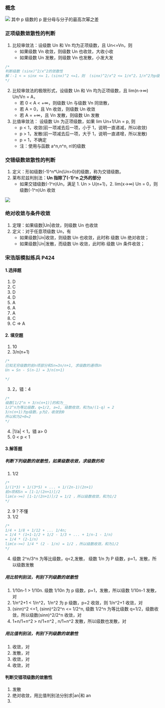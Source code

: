 ### 概念

![](https://blog-1300014307.cos.ap-guangzhou.myqcloud.com/202311012234576.png)
其中 p 级数的 p 是分母与分子的最高次幂之差

### 正项级数敛散性的判断

1. 比较审敛法：设级数 Un 和 Vn 均为正项级数，且 Un<=Vn，则
   - 如果级数 Vn 收敛，则级数 Un 也收敛，大收小收
   - 如果级数 Un 发散，则级数 Vn 也发散，小发大发

```js
/* 
判断级数 (sinx)^2/x^2的敛散性
解：-1 < = sinx <= 1，(sinx)^2 <=1，则  (sinx)^2/x^2 <= 1/n^2，1/n^2为p级数，p为2，收敛，根据比较审敛法，则级数(sinx)^2/x^2也收敛
*/
```

2. 比较审敛法的极限形式，设级数 Un 和 Vn 均为正项级数，且 lim(n->∞) Un/Vn = A，
   - 若 0 < A < +∞，则级数 Un 与级数 Vn 同敛散，
   - 若 A = 0，且 Vn 收敛，则级数 Un 收敛
   - 若 A = +∞，且 Vn 发散，则级数 Un 发散
3. 比值审敛法：
   设级数 Un 为正项级数，如果 lim Un+1/Un = p, 则
   - p < 1，收敛(前一项减去后一项，小于 1，说明一直递减，所以收敛)
   - p > 1，发散(前一项减去后一项，大于 1，说明一直递增，所以发散)
   - p = 1，不确定
   - 注：使用与函数 a^n,n^n, n!的级数

### 交错级数敛散性的判断

1. 定义：形如级数(-1)^n\*Un(Un>0)的级数，称为交错级数。
2. 莱布尼兹判别法：**Un 指除了(-1)^n 之外的部分**
   - 如果交错级数(-1^n)Un，满足 1. Un > U(n+1)，2. lim(x->∞) Un = 0，则级数(-1^n)Un 收敛

![](https://blog-1300014307.cos.ap-guangzhou.myqcloud.com/202311012316798.png)

### 绝对收敛与条件收敛

1. 定理：如果级数|Un|收敛，则级数 Un 也收敛
2. 定义：对于任意项级数 Un，有
   - 如果级数|Un|收敛，则级数 Un 也收敛，此时称 级数 Un 绝对收敛；
   - 如果级数|Un|发散，而级数 Un 收敛，此时称 级数 Un 条件收敛；

### 宋浩版模拟练兵 P424

#### 1.选择题

1. D
2. C
3. D
4. D
5. A
6. A
7. A
8. C
9. C => A

#### 2. 填空题

1. 10
2. 3/n(n+1)

```js
/*
已知无穷级数的前n项部分和Sn=3n/n+1, 求级数的通项Un
Un = Sn - S(n-1) = 3/n(n+1)

*/
```

3. 2，错：4

```js
/*
级数[1/2^n + 3/n(n+1)]的和为__
1/2^n为等比级数，q=1/2, a=1, 级数收敛，和为a/(1-q) = 2
3/n(n+1)为p级数，p为2，收敛到0
所以和为2+0=2
*/
```

4. |1/a| < 1，错 a> 0
5. 0 < p < 1

#### 3.解答题

##### 判断下列级数的敛散性，如果级数收敛，求级数的和

1. 1/2

```js
/*
1/(1*3) + 1/(3*5) + ... + 1/(2n-1)(2n+1)
前n项和Sn = [1-1/(2n+1)]/2
lim(x->∞) [1-1/(2n+1)]/2 = 1/2 ，所以级数收敛，和为1/2
*/
```

2. 9？不懂
3. 1/2

```js
/*
1/4 + 1/8 + 1/12 + ... 1/4n;
= 1/4 * (1+1-1/2 + 1/2 - 1/3 + ... + 1/n-1 - 1/n)
= 1/4 * (2-1/n)
lim(x->∞) 1/4 * (2 - 1/n) = 1/2 ，所以级数收敛，和为1/2
*/
```

4. 级数 2^n/3^n 为等比级数，q<2,发散， 级数 1/n 为 P 级数，p=1，发散，所以级数发散

##### 用比较判别法，判别下列级数的敛散性

1. 1/10n-1 > 1/10n. 级数 1/10n 为 p 级数，p=1，发散，所以级数 1/10n-1 发散，对
2. 1/n^2+1 < 1/n^2，1/n^2 为 p 级数，p=2 收敛，则 1/n^2+1 收敛，对
3. (sinn)^2 <=1, (sinn)^2/2^n <= 1/2^n, 级数 1/2^n 为等比级数 q=1/2，级数收敛，所以级数(sinn)^2/2^n 收敛，对
4. 1+n/1+n^2 > n/1+n^2 , n/1+n^2 发散，所以级数也发散，对

##### 用比值判别法，判别下列级数的敛散性

1. 收敛，对
2. 发散，对
3. 收敛，对
4. 收敛，对

#### 判断交错项级数的敛散性

1. 发散
2. 绝对收敛，用比值判别法分别求|an|和 an
3.
